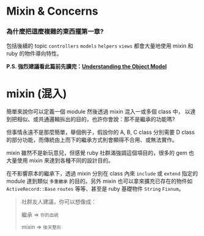 # Mixin & Concerns

###  為什麼把這麼複雜的東西擺第一章?

包括後續的 topic `controllers` `models` `helpers` `views`  都會大量地使用 mixin 和 ruby 的物件導向特性。

**P.S. 強烈建議看此篇前先讀完：[Understanding the Object Model](http://www.sitepoint.com/understanding-object-model/?utm_source=rubyweekly&utm_medium=email)**


# mixin (混入)

簡單來說你可以定義一個 module 然後透過 mixin 混入一或多個 class 中， 以達到把相似、或共通邏輯拆出的目的，也許你會說：那不是繼承的功能嗎?

但事情永遠不是那麼簡單，舉個例子，假設你的 A, B, C class 分別需要 D class 的部分功能，而傳統由上而下的繼承方式則會顯得不合用、或無法實作。

mixin 雖然不是新玩意兒，但感覺 ruby 社群滿強調這個項目的，很多的 gem 也大量使用 mixin 來達到各種不同的設計目的。

在不影響原本的繼承下，透過 mixin 分別在 class 內來 `include` 或 `extend` 指定的 module 達到類似 `多重繼承` 的目的。另外 mixin 也可以拿來擴充已存在的物件如 `ActiveRecord::Base` `routes` 等等、甚至是 ruby 基礎物件 `String` `Fixnum`。

> 社群友人建議，你可以想像成：
>
> 繼承 => `你的血統`
>
> mixin => `後天整形`


